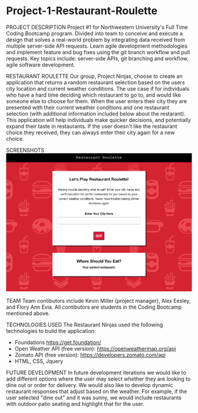 # Project-1-Restaurant-Roulette

PROJECT DESCRIPTION
Project #1 for Northwestern University's Full Time Coding Bootcamp program. Divided into team to conceive and execute a design that solves a real-world problem by integrating data received from multiple server-side API requests. Learn agile development methodologies and implement feature and bug fixes using the git branch workflow and pull requests. Key topics include: server-side APIs, git branching and workflow, agile software development.

RESTAURANT ROULETTE
Our group, Project Ninjas, choose to create an application that returns a random restaurant selection based on the users city location and current weather conditions. The use case if for individuals who have a hard time deciding which restaurant to go to, and would like someone else to choose for them. When the user enters their city they are presented with their current weather conditions and one restaurant selection (with additional information included below about the restarant). This application will help individuals make quicker decisions, and potentially expand their taste in restaurants. If the user doesn't like the restaurant choice they received, they can always enter their city again for a new choice.

SCREENSHOTS
![homepage](./assets/homepage-screenshot.png)

TEAM
Team contibutors include Kevin Miller (project manager), Alex Eesley, and Flory Ann Evia. All contibutors are students in the Coding Bootcamp mentioned above.

TECHNOLOGIES USED
The Restaurant Ninjas used the following technologies to build the application:
- Foundations https://get.foundation/
- Open Weather API (free version): https://openweathermap.org/api
- Zomato API (free version): https://developers.zomato.com/api
- HTML, CSS, Jquery

FUTURE DEVELOPMENT
In future development iterations we would like to add different options where the user may select whether they are looking to dine out or order for delivery. We would also like to develop dynamic restaurant responses that adjust based on the weather. For example, if the user selected "dine out" and it was sunny, we would include restaurants with outdoor patio seating and highlight that for the user.